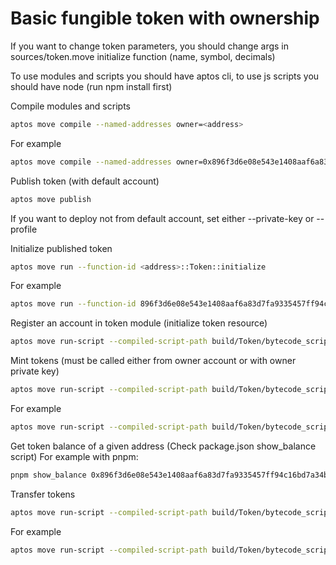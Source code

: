 # Basic fungible token with ownership

If you want to change token parameters, you should change args in sources/token.move initialize function (name, symbol, decimals)

To use modules and scripts you should have aptos cli, to use js scripts you should have node (run npm install first)

Compile modules and scripts
```sh
aptos move compile --named-addresses owner=<address>
```
For example
```sh
aptos move compile --named-addresses owner=0x896f3d6e08e543e1408aaf6a83d7fa9335457ff94c16bd7a34bdd165d7f475f4
```

Publish token (with default account)
```sh
aptos move publish
```
If you want to deploy not from default account, set either --private-key or --profile


Initialize published token
```sh
aptos move run --function-id <address>::Token::initialize
```
For example
```sh
aptos move run --function-id 896f3d6e08e543e1408aaf6a83d7fa9335457ff94c16bd7a34bdd165d7f475f4::Token::initialize::Token::initialize
```

Register an account in token module (initialize token resource)
```sh
aptos move run-script --compiled-script-path build/Token/bytecode_scripts/main_1.mv
```

Mint tokens (must be called either from owner account or with owner private key)
```sh
aptos move run-script --compiled-script-path build/Token/bytecode_scripts/main_0.mv --profile <profile name> --args address:<to address> u64:<amount>
```
For example
```sh
aptos move run-script --compiled-script-path build/Token/bytecode_scripts/main_0.mv --profile default --args address:0xec6644714a66243b93f60d4054dbd55e9373835ca10aa289d0593f65ee1dd05a u64:10000000
```

Get token balance of a given address
(Check package.json show_balance script)
For example with pnpm:
```sh
pnpm show_balance 0x896f3d6e08e543e1408aaf6a83d7fa9335457ff94c16bd7a34bdd165d7f475f4 0xec6644714a66243b93f60d4054dbd55e9373835ca10aa289d0593f65ee1dd05a
```

Transfer tokens
```sh
aptos move run-script --compiled-script-path build/Token/bytecode_scripts/main_2.mv --profile <from> --args address:<to> u64:<amount>
```
For example
```sh
aptos move run-script --compiled-script-path build/Token/bytecode_scripts/main_2.mv --profile default --args address:0xec6644714a66243b93f60d4054dbd55e9373835ca10aa289d0593f65ee1dd05a u64:5000
```
